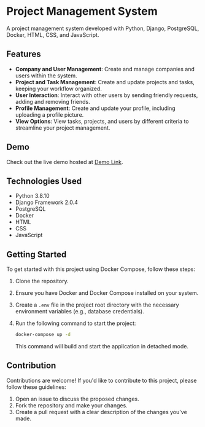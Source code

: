 # Project Management System

A project management system developed with Python, Django, PostgreSQL, Docker, HTML, CSS, and JavaScript.

## Features

- **Company and User Management**: Create and manage companies and users within the system.
- **Project and Task Management**: Create and update projects and tasks, keeping your workflow organized.
- **User Interaction**: Interact with other users by sending friendly requests, adding and removing friends.
- **Profile Management**: Create and update your profile, including uploading a profile picture.
- **View Options**: View tasks, projects, and users by different criteria to streamline your project management.

## Demo

Check out the live demo hosted at [Demo Link](http://3.137.220.67:8000/).

## Technologies Used

- Python 3.8.10
- Django Framework 2.0.4
- PostgreSQL
- Docker
- HTML
- CSS
- JavaScript

## Getting Started

To get started with this project using Docker Compose, follow these steps:

1. Clone the repository.
2. Ensure you have Docker and Docker Compose installed on your system.
3. Create a `.env` file in the project root directory with the necessary environment variables (e.g., database credentials).
4. Run the following command to start the project:

    ```bash
    docker-compose up -d
    ```
    This command will build and start the application in detached mode.

## Contribution
Contributions are welcome! If you'd like to contribute to this project, please follow these guidelines:

1. Open an issue to discuss the proposed changes.
2. Fork the repository and make your changes.
3. Create a pull request with a clear description of the changes you've made.